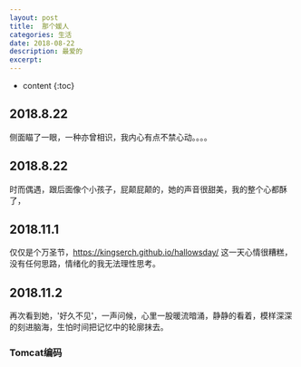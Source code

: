 ```yaml
---
layout: post
title:  那个媛人
categories: 生活
date: 2018-08-22   
description: 最爱的
excerpt: 
---
```


* content
{:toc}

## 2018.8.22
   侧面瞄了一眼，一种亦曾相识，我内心有点不禁心动。。。。
## 2018.8.22
   时而偶遇，跟后面像个小孩子，屁颠屁颠的，她的声音很甜美，我的整个心都酥了，
## 2018.11.1
   仅仅是个万圣节，https://kingserch.github.io/hallowsday/ 这一天心情很糟糕，没有任何思路，情绪化的我无法理性思考。
## 2018.11.2
   再次看到她，'好久不见'，一声问候，心里一股暖流暗涌，静静的看着，模样深深的刻进脑海，生怕时间把记忆中的轮廓抹去。

### Tomcat编码
